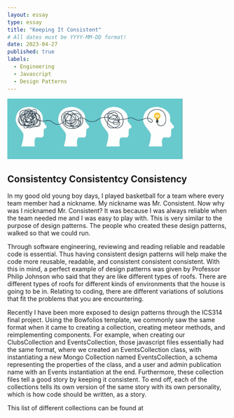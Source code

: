```yaml
---
layout: essay
type: essay
title: "Keeping It Consistent"
# All dates must be YYYY-MM-DD format!
date: 2023-04-27
published: true
labels:
  - Engineering
  - Javascript
  - Design Patterns
---
```


<img width="400px" class="rounded float-start pe-4" src="../img/consistency.jpg">

## Consistentcy Consistentcy Consistency 
In my good old young boy days, I played basketball for a team where every team member had a nickname. My nickname was Mr. Consistent. Now why was I nicknamed Mr. Consistent? It was because I was always reliable when the team needed me and I was easy to play with. This is very similar to the purpose of design patterns. The people who created these design patterns, walked so that we could run. 

Through software engineering, reviewing and reading reliable and readable code is essential. Thus having consistent design patterns will help make the code more reusable, readable, and consistent consistent consistent.
With this in mind, a perfect example of design patterns was given by Professor Philip Johnson who said that they are like different types of roofs. There are different types of roofs for different kinds of environments that the house is going to be in. Relating to coding, there are different variations of solutions that fit the problems that you are encountering. 

Recently I have been more exposed to design patterns through the ICS314 final project. Using the Bowfolios template, we commonly saw the same format when it came to creating a collection, creating meteor methods, and reimplementing components. For example, when creating our ClubsCollection and EventsCollection, those javascript files essentially had the same format, where we created an EventsCollection class, with instantiating a new Mongo Collection named EventsCollection, a schema representing the properties of the class, and a user and admin publication name with an Events instantiation at the end. Furthermore, these collection files tell a good story by keeping it consistent. To end off, each of the collections tells its own version of the same story with its own personality, which is how code should be written, as a story. 

This list of different collections can be found at 


